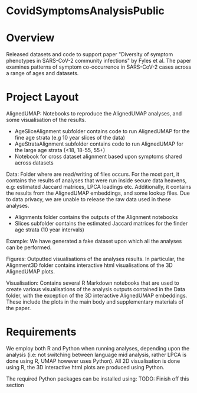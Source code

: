 # CovidSymptomsAnalysisPublic

# Overview
Released datasets and code to support paper "Diversity of symptom phenotypes in SARS-CoV-2 community infections" by Fyles et al.
The paper examines patterns of symptom co-occurrence in SARS-CoV-2 cases across a range of ages and datasets.

# Project Layout

AlignedUMAP:
Notebooks to reproduce the AlignedUMAP analyses, and some visualisation of the results.
 - AgeSliceAlignment subfolder contains code to run AlignedUMAP for the fine age strata (e.g 10 year slices of the data)
 - AgeStrataAlignment subfolder contains code to run AlignedUMAP for the large age strata (<18, 18-55, 55+)
 - Notebook for cross dataset alignment based upon symptoms shared across datasets

Data:
Folder where are read/writing of files occurs. For the most part, it contains the results of analyses that were run inside secure data heavens, e.g: estimated Jaccard matrices, LPCA loadings etc.
Additionally, it contains the results from the AlignedUMAP embeddings, and some lookup files.
Due to data privacy, we are unable to release the raw data used in these analyses.
 - Alignments folder contains the outputs of the Alignment notebooks
 - Slices subfolder contains the estimated Jaccard matrices for the finder age strata (10 year intervals)

Example:
We have generated a fake dataset upon which all the analyses can be performed.

Figures:
Outputted visualisations of the analyses results.
In particular, the Alignment3D folder contains interactive html visualisations of the 3D AlignedUMAP plots.

Visualisation:
Contains several R Markdown notebooks that are used to create various visualisations of the analysis outputs contained in the Data folder, with the exception of the 3D interactive AlignedUMAP embeddings.
These include the plots in the main body and supplementary materials of the paper.

# Requirements
We employ both R and Python when running analyses, depending upon the analysis (i.e: not switching between language mid analysis, rather LPCA is done using R, UMAP however uses Python).
All 2D visualisation is done using R, the 3D interactive html plots are produced using Python.

The required Python packages can be installed using:
TODO: Finish off this section

